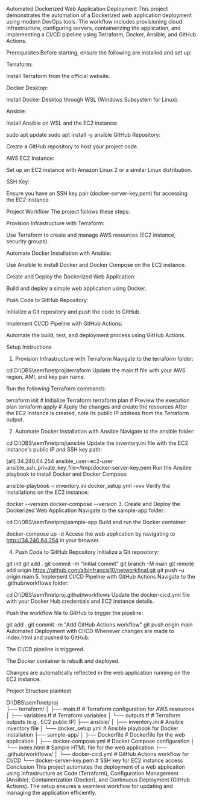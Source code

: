 Automated Dockerized Web Application Deployment
This project demonstrates the automation of a Dockerized web application deployment using modern DevOps tools. The workflow includes provisioning cloud infrastructure, configuring servers, containerizing the application, and implementing a CI/CD pipeline using Terraform, Docker, Ansible, and GitHub Actions.

Prerequisites
Before starting, ensure the following are installed and set up:

Terraform:

Install Terraform from the official website.

Docker Desktop:

Install Docker Desktop through WSL (Windows Subsystem for Linux).

Ansible:

Install Ansible on WSL and the EC2 instance:


sudo apt update
sudo apt install -y ansible
GitHub Repository:

Create a GitHub repository to host your project code.

AWS EC2 Instance:

Set up an EC2 instance with Amazon Linux 2 or a similar Linux distribution.

SSH Key:

Ensure you have an SSH key pair (docker-server-key.pem) for accessing the EC2 instance.

Project Workflow
The project follows these steps:

Provision Infrastructure with Terraform:

Use Terraform to create and manage AWS resources (EC2 instance, security groups).

Automate Docker Installation with Ansible:

Use Ansible to install Docker and Docker Compose on the EC2 instance.

Create and Deploy the Dockerized Web Application:

Build and deploy a simple web application using Docker.

Push Code to GitHub Repository:

Initialize a Git repository and push the code to GitHub.

Implement CI/CD Pipeline with GitHub Actions:

Automate the build, test, and deployment process using GitHub Actions.

Setup Instructions
1. Provision Infrastructure with Terraform
Navigate to the terraform folder:


cd D:\DBS\sem1\netproj\terraform
Update the main.tf file with your AWS region, AMI, and key pair name.

Run the following Terraform commands:


terraform init  # Initialize Terraform
terraform plan  # Preview the execution plan
terraform apply # Apply the changes and create the resources
After the EC2 instance is created, note its public IP address from the Terraform output.

2. Automate Docker Installation with Ansible
Navigate to the ansible folder:


cd D:\DBS\sem1\netproj\ansible
Update the inventory.ini file with the EC2 instance's public IP and SSH key path:

[all]
34.240.64.254 ansible_user=ec2-user ansible_ssh_private_key_file=/tmp/docker-server-key.pem
Run the Ansible playbook to install Docker and Docker Compose:

ansible-playbook -i inventory.ini docker_setup.yml -vvv
Verify the installations on the EC2 instance:


docker --version
docker-compose --version
3. Create and Deploy the Dockerized Web Application
Navigate to the sample-app folder:

cd D:\DBS\sem1\netproj\sample-app
Build and run the Docker container:


docker-compose up -d
Access the web application by navigating to http://34.240.64.254 in your browser.

4. Push Code to GitHub Repository
Initialize a Git repository:


git init
git add .
git commit -m "Initial commit"
git branch -M main
git remote add origin https://github.com/albinfrancis10/networkfinal.git
git push -u origin main
5. Implement CI/CD Pipeline with GitHub Actions
Navigate to the .github/workflows folder:


cd D:\DBS\sem1\netproj\.github\workflows
Update the docker-cicd.yml file with your Docker Hub credentials and EC2 instance details.

Push the workflow file to GitHub to trigger the pipeline:

git add .
git commit -m "Add GitHub Actions workflow"
git push origin main
Automated Deployment with CI/CD
Whenever changes are made to index.html and pushed to GitHub:

The CI/CD pipeline is triggered.

The Docker container is rebuilt and deployed.

Changes are automatically reflected in the web application running on the EC2 instance.

Project Structure
plaintext

D:\DBS\sem1\netproj\
├── terraform/
│   ├── main.tf                # Terraform configuration for AWS resources
│   ├── variables.tf           # Terraform variables
│   └── outputs.tf             # Terraform outputs (e.g., EC2 public IP)
├── ansible/
│   ├── inventory.ini          # Ansible inventory file
│   └── docker_setup.yml       # Ansible playbook for Docker installation
├── sample-app/
│   ├── Dockerfile             # Dockerfile for the web application
│   ├── docker-compose.yml     # Docker Compose configuration
│   └── index.html             # Sample HTML file for the web application
├── .github/workflows/
│   └── docker-cicd.yml        # GitHub Actions workflow for CI/CD
└── docker-server-key.pem      # SSH key for EC2 instance access
Conclusion
This project automates the deployment of a web application using Infrastructure as Code (Terraform), Configuration Management (Ansible), Containerization (Docker), and Continuous Deployment (GitHub Actions). The setup ensures a seamless workflow for updating and managing the application efficiently.
